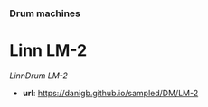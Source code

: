 ### Drum machines

# Linn LM-2

_LinnDrum LM-2_

- __url__: https://danigb.github.io/sampled/DM/LM-2

